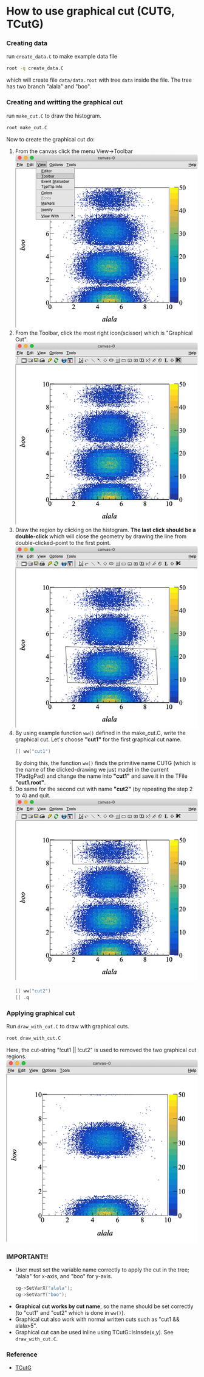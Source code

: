 # How to use graphical cut (CUTG, TCutG)

### Creating data

run `create_data.C` to make example data file
```bash
root -q create_data.C
```
which will create file `data/data.root` with tree `data` inside the file.
The tree has two branch "alala" and "boo".

### Creating and writting the graphical cut

run `make_cut.C` to draw the histogram.
```bash
root make_cut.C
```
Now to create the graphical cut do:
1. From the canvas click the menu View->Toolbar
   ![](https://github.com/ejungwoo/root_tcutg_example/blob/master/figures/menu.png "")
2. From the Toolbar, click the most right icon(scissor) which is "Graphical Cut".
   ![](https://github.com/ejungwoo/root_tcutg_example/blob/master/figures/icon.png "")
3. Draw the region by clicking on the histogram.
   **The last click should be a double-click**
   which will close the geometry by drawing the line from double-clicked-point to the first point.
   ![](https://github.com/ejungwoo/root_tcutg_example/blob/master/figures/cut1.png "")
4. By using example function `ww()` defined in the make_cut.C, write the graphical cut.
   Let's choose **"cut1"** for the first graphical cut name.
   ```c++
   [] ww("cut1")
   ```
   By doing this, the function `ww()` finds the primitive name CUTG 
   (which is the name of the clicked-drawing we just made) in the current TPad(gPad)
   and change the name into **"cut1"** and save it in the TFile **"cut1.root"**.
5. Do same for the second cut with name **"cut2"** (by repeating the step 2 to 4) and quit.
   ![](https://github.com/ejungwoo/root_tcutg_example/blob/master/figures/cut2.png "")
   ```c++
   [] ww("cut2")
   [] .q
   ```

### Applying graphical cut

Run `draw_with_cut.C` to draw with graphical cuts.
```bash
root draw_with_cut.C
```
Here, the cut-string "!cut1 || !cut2" is used to removed the two graphical cut regions.
![](https://github.com/ejungwoo/root_tcutg_example/blob/master/figures/result.png "")

### IMPORTANT!!

- User must set the variable name correctly to apply the cut in the tree; "alala" for x-axis, and "boo" for y-axis.
  ```c++
  cg->SetVarX("alala");
  cg->SetVarY("boo");
  ```
- **Graphical cut works by cut name**, so the name should be set correctly (to "cut1" and "cut2" which is done in `ww()`).
- Graphical cut also work with normal written cuts such as "cut1 && alala>5".
- Graphical cut can be used inline using TCutG::IsInsde(x,y). See `draw_with_cut.C`.



### Reference

- [TCutG](https://root.cern.ch/doc/master/classTCutG.html)
